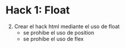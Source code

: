# Hack 1: Float

 2. Crear el hack html mediante el uso de float
    - se prohibe el uso de position
    - se prohibe el uso de flex

